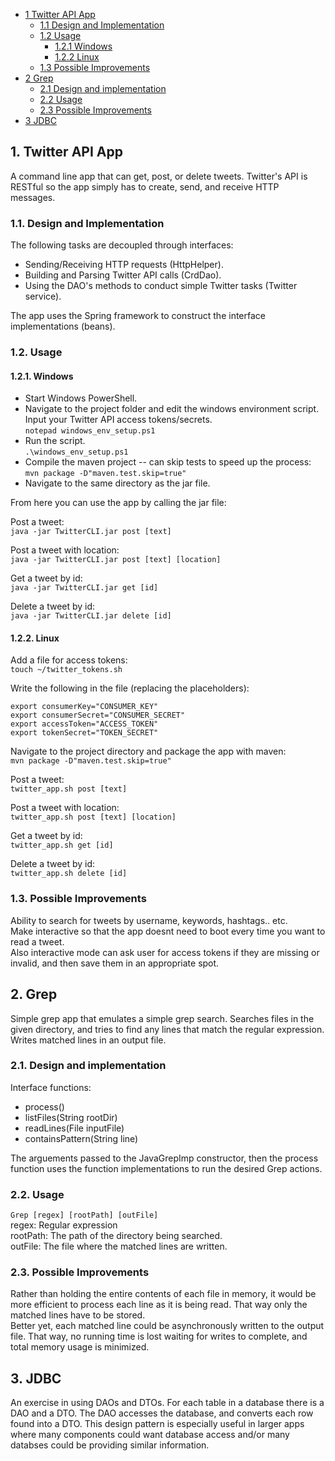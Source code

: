 - [1 Twitter API App](#1-twitter-api-app)
  * [1.1 Design and Implementation](#11-design-and-implementation)
  * [1.2 Usage](#12-usage)
    + [1.2.1 Windows](#121-windows)
    + [1.2.2 Linux](#122-linux)
  * [1.3 Possible Improvements](#13-possible-improvements)
- [2 Grep](#2-grep)
  * [2.1 Design and implementation](#21-design-and-implementation)
  * [2.2 Usage](#22-usage)
  * [2.3 Possible Improvements](#23-possible-improvements)
- [3 JDBC](#3-jdbc)

## 1. Twitter API App
A command line app that can get, post, or delete tweets. Twitter's API is RESTful so the app
simply has to create, send, and receive HTTP messages. 

### 1.1. Design and Implementation

The following tasks are decoupled through interfaces:
 - Sending/Receiving HTTP requests (HttpHelper).
 - Building and Parsing Twitter API calls (CrdDao).
 - Using the DAO's methods to conduct simple Twitter tasks (Twitter service).

The app uses the Spring framework to construct the interface implementations (beans).
### 1.2. Usage 
#### 1.2.1. Windows
 - Start Windows PowerShell.  
 - Navigate to the project folder and edit the windows environment script. Input your Twitter API access tokens/secrets.  
  `notepad windows_env_setup.ps1`
 - Run the script.  
  `.\windows_env_setup.ps1`
 - Compile the maven project -- can skip tests to speed up the process:  
  `mvn package -D"maven.test.skip=true"`
 - Navigate to the same directory as the jar file.
 
From here you can use the app by calling the jar file:  

Post a tweet:  
`java -jar TwitterCLI.jar post [text] `  

Post a tweet with location:  
`java -jar TwitterCLI.jar post [text] [location]`  

Get a tweet by id:  
`java -jar TwitterCLI.jar get [id]`  

Delete a tweet by id:  
`java -jar TwitterCLI.jar delete [id]`  

#### 1.2.2. Linux
Add a file for access tokens:  
`touch ~/twitter_tokens.sh`

Write the following in the file (replacing the placeholders):
```
export consumerKey="CONSUMER_KEY"
export consumerSecret="CONSUMER_SECRET"
export accessToken="ACCESS_TOKEN"
export tokenSecret="TOKEN_SECRET"
```
Navigate to the project directory and package the app with maven:  
`mvn package -D"maven.test.skip=true"`

Post a tweet:  
`twitter_app.sh post [text] `  

Post a tweet with location:  
`twitter_app.sh post [text] [location]`  

Get a tweet by id:  
`twitter_app.sh get [id]`  

Delete a tweet by id:  
`twitter_app.sh delete [id]`

### 1.3. Possible Improvements
Ability to search for tweets by username, keywords, hashtags.. etc.  
Make interactive so that the app doesnt need to boot every time you want to read a tweet.  
Also interactive mode can ask user for access tokens if they are missing or invalid, and
then save them in an appropriate spot.
## 2. Grep
Simple grep app that emulates a simple grep search. Searches files in the given directory,
and tries to find any lines that match the regular expression. Writes matched lines in
an output file.
### 2.1. Design and implementation
Interface functions:  
 - process()  
 - listFiles(String rootDir)
 - readLines(File inputFile)
 - containsPattern(String line)

The arguements passed to the JavaGrepImp constructor, then the process function uses the function implementations to run the desired Grep actions.
 
### 2.2. Usage
`Grep [regex] [rootPath] [outFile]`  
 regex: Regular expression  
 rootPath: The path of the directory being searched.  
 outFile: The file where the matched lines are written.
### 2.3. Possible Improvements
Rather than holding the entire contents of each file in memory, it would be more efficient
to process each line as it is being read. That way only the matched lines have to be stored.  
Better yet, each matched line could be asynchronously written to the output file. That way,
no running time is lost waiting for writes to complete, and total memory usage is minimized.
## 3. JDBC
An exercise in using DAOs and DTOs. For each table in a database there is a DAO and a DTO.
The DAO accesses the database, and converts each row found into a DTO. This design pattern
is especially useful in larger apps where many components could want database access and/or many
databses could be providing similar information.


